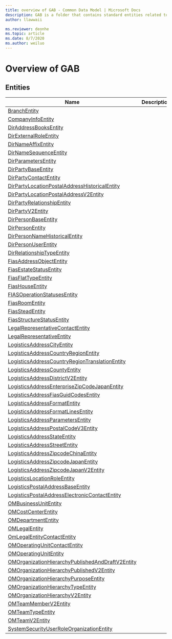 ```yaml
---
title: overview of GAB - Common Data Model | Microsoft Docs
description: GAB is a folder that contains standard entities related to the Common Data Model.
author: llawwaii

ms.reviewer: deonhe
ms.topic: article
ms.date: 8/7/2020
ms.author: weiluo
---
```


# Overview of GAB


## Entities

|Name|Description|
|---|---|
|[BranchEntity](BranchEntity.md)||
|[CompanyInfoEntity](CompanyInfoEntity.md)||
|[DirAddressBooksEntity](DirAddressBooksEntity.md)||
|[DirExternalRoleEntity](DirExternalRoleEntity.md)||
|[DirNameAffixEntity](DirNameAffixEntity.md)||
|[DirNameSequenceEntity](DirNameSequenceEntity.md)||
|[DirParametersEntity](DirParametersEntity.md)||
|[DirPartyBaseEntity](DirPartyBaseEntity.md)||
|[DirPartyContactEntity](DirPartyContactEntity.md)||
|[DirPartyLocationPostalAddressHistoricalEntity](DirPartyLocationPostalAddressHistoricalEntity.md)||
|[DirPartyLocationPostalAddressV2Entity](DirPartyLocationPostalAddressV2Entity.md)||
|[DirPartyRelationshipEntity](DirPartyRelationshipEntity.md)||
|[DirPartyV2Entity](DirPartyV2Entity.md)||
|[DirPersonBaseEntity](DirPersonBaseEntity.md)||
|[DirPersonEntity](DirPersonEntity.md)||
|[DirPersonNameHistoricalEntity](DirPersonNameHistoricalEntity.md)||
|[DirPersonUserEntity](DirPersonUserEntity.md)||
|[DirRelationshipTypeEntity](DirRelationshipTypeEntity.md)||
|[FiasAddressObjectEntity](FiasAddressObjectEntity.md)||
|[FiasEstateStatusEntity](FiasEstateStatusEntity.md)||
|[FiasFlatTypeEntity](FiasFlatTypeEntity.md)||
|[FiasHouseEntity](FiasHouseEntity.md)||
|[FIASOperationStatusesEntity](FIASOperationStatusesEntity.md)||
|[FiasRoomEntity](FiasRoomEntity.md)||
|[FiasSteadEntity](FiasSteadEntity.md)||
|[FiasStructureStatusEntity](FiasStructureStatusEntity.md)||
|[LegalRepresentativeContactEntity](LegalRepresentativeContactEntity.md)||
|[LegalRepresentativeEntity](LegalRepresentativeEntity.md)||
|[LogisticsAddressCityEntity](LogisticsAddressCityEntity.md)||
|[LogisticsAddressCountryRegionEntity](LogisticsAddressCountryRegionEntity.md)||
|[LogisticsAddressCountryRegionTranslationEntity](LogisticsAddressCountryRegionTranslationEntity.md)||
|[LogisticsAddressCountyEntity](LogisticsAddressCountyEntity.md)||
|[LogisticsAddressDistrictV2Entity](LogisticsAddressDistrictV2Entity.md)||
|[LogisticsAddressEnterpriseZipCodeJapanEntity](LogisticsAddressEnterpriseZipCodeJapanEntity.md)||
|[LogisticsAddressFiasGuidCodesEntity](LogisticsAddressFiasGuidCodesEntity.md)||
|[LogisticsAddressFormatEntity](LogisticsAddressFormatEntity.md)||
|[LogisticsAddressFormatLinesEntity](LogisticsAddressFormatLinesEntity.md)||
|[LogisticsAddressParametersEntity](LogisticsAddressParametersEntity.md)||
|[LogisticsAddressPostalCodeV3Entity](LogisticsAddressPostalCodeV3Entity.md)||
|[LogisticsAddressStateEntity](LogisticsAddressStateEntity.md)||
|[LogisticsAddressStreetEntity](LogisticsAddressStreetEntity.md)||
|[LogisticsAddressZipcodeChinaEntity](LogisticsAddressZipcodeChinaEntity.md)||
|[LogisticsAddressZipcodeJapanEntity](LogisticsAddressZipcodeJapanEntity.md)||
|[LogisticsAddressZipcodeJapanV2Entity](LogisticsAddressZipcodeJapanV2Entity.md)||
|[LogisticsLocationRoleEntity](LogisticsLocationRoleEntity.md)||
|[LogisticsPostalAddressBaseEntity](LogisticsPostalAddressBaseEntity.md)||
|[LogisticsPostalAddressElectronicContactEntity](LogisticsPostalAddressElectronicContactEntity.md)||
|[OMBusinessUnitEntity](OMBusinessUnitEntity.md)||
|[OMCostCenterEntity](OMCostCenterEntity.md)||
|[OMDepartmentEntity](OMDepartmentEntity.md)||
|[OMLegalEntity](OMLegalEntity.md)||
|[OmLegalEntityContactEntity](OmLegalEntityContactEntity.md)||
|[OMOperatingUnitContactEntity](OMOperatingUnitContactEntity.md)||
|[OMOperatingUnitEntity](OMOperatingUnitEntity.md)||
|[OMOrganizationHierarchyPublishedAndDraftV2Entity](OMOrganizationHierarchyPublishedAndDraftV2Entity.md)||
|[OMOrganizationHierarchyPublishedV2Entity](OMOrganizationHierarchyPublishedV2Entity.md)||
|[OMOrganizationHierarchyPurposeEntity](OMOrganizationHierarchyPurposeEntity.md)||
|[OMOrganizationHierarchyTypeEntity](OMOrganizationHierarchyTypeEntity.md)||
|[OMOrganizationHierarchyV2Entity](OMOrganizationHierarchyV2Entity.md)||
|[OMTeamMemberV2Entity](OMTeamMemberV2Entity.md)||
|[OMTeamTypeEntity](OMTeamTypeEntity.md)||
|[OMTeamV2Entity](OMTeamV2Entity.md)||
|[SystemSecurityUserRoleOrganizationEntity](SystemSecurityUserRoleOrganizationEntity.md)||

